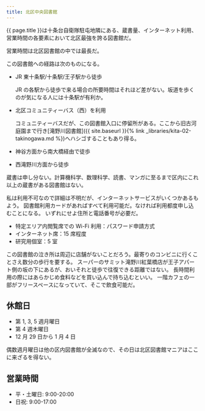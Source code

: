 ```yaml
---
title: 北区中央図書館
---
```


{{ page.title }}は十条台自衛隊駐屯地隣にある、蔵書量、インターネット利用、営業時間の各要素において北区最強を誇る図書館だ。

営業時間は北区図書館の中では最長だ。

この図書館への経路は次のものになる。

* JR 東十条駅/十条駅/王子駅から徒歩

  JR の各駅から徒歩で来る場合の所要時間はそれほど差がない。坂道を歩くのが気になる人には十条駅が有利か。

* 北区コミュニティーバス（西）を利用

  コミュニティーバスだが、この図書館入口に停留所がある。ここから旧古河庭園まで行き[滝野川図書館]({{ site.baseurl }}{% link _libraries/kita-02-takinogawa.md %})へハシゴすることもあり得る。

* 神谷方面から南大橋経由で徒歩
* 西滝野川方面から徒歩

蔵書は申し分ない。計算機科学、数理科学、読書、マンガに至るまで区内にこれ以上の蔵書がある図書館はない。

私は利用不可なので詳細は不明だが、インターネットサービスがいくつかあるもよう。
図書館利用カードがあればすべて利用可能だ。なければ利用都度申し込むことになる。
いずれにせよ住所と電話番号が必要だ。

* 特定エリア内閲覧席での Wi-Fi 利用：パスワード申請方式
* インターネット席：15 席程度
* 研究用個室：5 室

この図書館の泣き所は周辺に店舗がないことだろう。最寄りのコンビニに行くことさえ数分の歩行を要する。
スーパーのサミット滝野川紅葉橋店が王子アパート側の坂の下にあるが、おいそれと徒歩で往復できる距離ではない。
長時間利用の際にはあらかじめ食料などを買い込んで持ち込むといい。
一階カフェの一部がフリースペースになっていて、そこで飲食可能だ。

## 休館日

* 第 1, 3, 5 週月曜日
* 第 4 週木曜日
* 12 月 29 日から 1 月 4 日

偶数週月曜日は他の区内図書館が全滅なので、その日は北区図書館マニアはここに来ざるを得ない。

## 営業時間

* 平・土曜日: 9:00-20:00
* 日祝: 9:00-17:00
